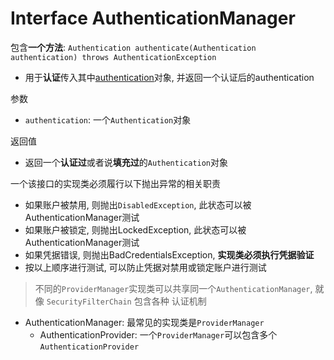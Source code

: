 # Interface AuthenticationManager

包含**一个方法**: `Authentication authenticate(Authentication authentication) throws AuthenticationException`

- 用于**认证**传入其中[authentication](SpringSecurity_Authentication_Interface.md)对象, 并返回一个认证后的authentication

参数

- `authentication`: 一个`Authentication`对象

返回值

- 返回一个**认证过**或者说**填充过**的`Authentication`对象

一个该接口的实现类必须履行以下抛出异常的相关职责

- 如果账户被禁用, 则抛出`DisabledException`, 此状态可以被AuthenticationManager测试
- 如果账户被锁定, 则抛出LockedException, 此状态可以被AuthenticationManager测试
- 如果凭据错误, 则抛出BadCredentialsException, **实现类必须执行凭据验证**
- 按以上顺序进行测试, 可以防止凭据对禁用或锁定账户进行测试

> 不同的`ProviderManager`实现类可以共享同一个`AuthenticationManager`, 就像 `SecurityFilterChain` 包含各种 认证机制

- AuthenticationManager: 最常见的实现类是`ProviderManager`
  - AuthenticationProvider: 一个`ProviderManager`可以包含多个`AuthenticationProvider`
